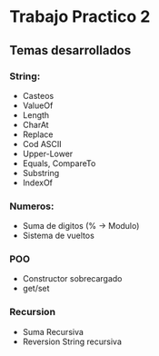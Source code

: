 # Trabajo Practico 2

## Temas desarrollados

### String:
* Casteos
* ValueOf
* Length
* CharAt
* Replace
* Cod ASCII
* Upper-Lower
* Equals, CompareTo
* Substring
* IndexOf

### Numeros:
* Suma de digitos (% -> Modulo)
* Sistema de vueltos

### POO
* Constructor sobrecargado
* get/set

### Recursion
* Suma Recursiva
* Reversion String recursiva
